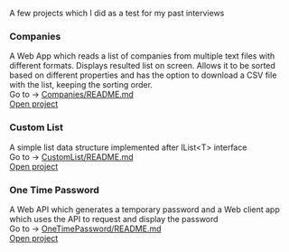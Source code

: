 A few projects which I did as a test for my past interviews

### __Companies__
A Web App which reads a list of companies from multiple text files with different formats. Displays resulted list on screen. Allows it to be sorted based on different properties and has the option to download a CSV file with the list, keeping the sorting order.  
Go to -> [Companies/README.md](./Companies/README.md)  
[Open project](./Companies/)

### __Custom List__
A simple list data structure implemented after IList\<T\> interface  
Go to -> [CustomList/README.md](./CustomList/README.md)  
[Open project](./CustomList/)

### __One Time Password__
A Web API which generates a temporary password and a Web client app which uses the API to request and display the password   
Go to -> [OneTimePassword/README.md](./OneTimePassword/README.md)  
[Open project](./OneTimePassword/)
